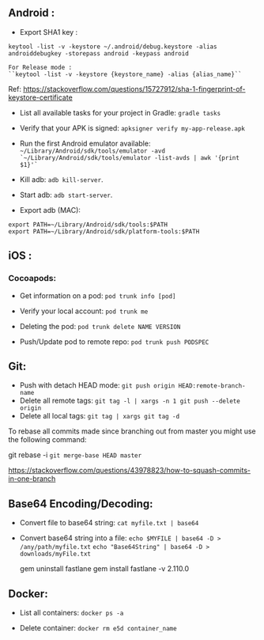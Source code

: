 ## Android :
- Export SHA1 key :
```
keytool -list -v -keystore ~/.android/debug.keystore -alias androiddebugkey -storepass android -keypass android
```

	For Release mode :
	``keytool -list -v -keystore {keystore_name} -alias {alias_name}``

Ref: https://stackoverflow.com/questions/15727912/sha-1-fingerprint-of-keystore-certificate

- List all available tasks for your project in Gradle:
	``gradle tasks``

- Verify that your APK is signed:
``apksigner verify my-app-release.apk``

- Run the first Android emulator available:
``
~/Library/Android/sdk/tools/emulator -avd `~/Library/Android/sdk/tools/emulator -list-avds | awk '{print $1}'`
``
- Kill adb: `adb kill-server`.
- Start adb: `adb start-server`.
- Export adb (MAC):
```
export PATH=~/Library/Android/sdk/tools:$PATH
export PATH=~/Library/Android/sdk/platform-tools:$PATH
```


## iOS :

### Cocoapods:
- Get information on a pod:
`pod trunk info [pod]`

- Verify your local account:
`pod trunk me`

- Deleting the pod:
`pod trunk delete NAME VERSION`

- Push/Update pod to remote repo:
`pod trunk push PODSPEC`

## Git:

- Push with detach HEAD mode:
`git push origin HEAD:remote-branch-name`
- Delete all remote tags:
`git tag -l | xargs -n 1 git push --delete origin`
- Delete all local tags:
`git tag | xargs git tag -d`




To rebase all commits made since branching out from master you might use the following command:

git rebase -i `git merge-base HEAD master`

https://stackoverflow.com/questions/43978823/how-to-squash-commits-in-one-branch


## Base64 Encoding/Decoding:

- Convert file to base64 string:
`cat myfile.txt | base64`
- Convert base64 string into a file:
`echo $MYFILE | base64 -D > /any/path/myfile.txt`
`echo "Base64String" | base64 -D > downloads/myFile.txt`

    gem uninstall fastlane
gem install fastlane -v 2.110.0


## Docker:
- List all containers:
`docker ps -a`

- Delete container:
`docker rm e5d container_name`




